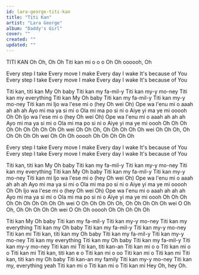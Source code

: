 ```yaml
---
id: lara-george-titi-kan
title: "Titi Kan"
artist: "Lara George"
album: "Daddy's Girl"
cover: ""
created: ""
updated: ""
---
```


TITI KAN
Oh Oh, Oh Oh
Titi kan mi o o o
Oh Oh oooooh, Oh

Every step I take
Every move I make
Every day I wake
It's because of You
Every step I take
Every move I make
Every day I wake
It's because of You

Titi kan, titi kan
My Oh baby
Titi kan my fa-mil-y
Titi kan my-y mo-ney
Titi kan my everything
Titi kan
My Oh baby
Titi kan my fa-mil-y
Titi kan my-y mo-ney
Titi kan mi
Ijo wa l'ese mi o (hey Oh wei Oh)
Ope wa l'enu mi o aaah ah ah ah
Ayo mi ma ya si mi o
Ola mi ma po si ni o
Aiye yi ma ye mi ooooh Oh Oh
Ijo wa l'ese mi o (hey Oh wei Oh)
Ope wa l'enu mi o aaah ah ah ah
Ayo mi ma ya si mi o
Ola mi ma po si ni o
Aiye yi ma ye mi oooh Oh Oh Oh Oh Oh
Oh Oh Oh Oh Oh wei Oh
Oh Oh, Oh Oh Oh Oh Oh wei Oh
Oh Oh, Oh Oh Oh Oh Oh wei Oh
Oh Oh ooooh
Oh Oh Oh Oh Oh

Every step I take
Every move I make
Every day I wake
It's because of You
Every step I take
Every move I make
Every day I wake
It's because of You

Titi kan, titi kan
My Oh baby
Titi kan my fa-mil-y
Titi kan my-y mo-ney
Titi kan my everything
Titi kan
My Oh baby
Titi kan my fa-mil-y
Titi kan my-y mo-ney
Titi kan mi
Ijo wa l'ese mi o (hey Oh wei Oh)
Ope wa l'enu mi o aaah ah ah ah
Ayo mi ma ya si mi o
Ola mi ma po si ni o
Aiye yi ma ye mi ooooh Oh Oh
Ijo wa l'ese mi o (hey Oh wei Oh)
Ope wa l'enu mi o aaah ah ah ah
Ayo mi ma ya si mi o
Ola mi ma po si ni o
Aiye yi ma ye mi oooh Oh Oh Oh Oh Oh
Oh Oh Oh Oh Oh wei O
Oh Oh Oh Oh Oh, Oh Oh Oh Oh Oh wei O
Oh Oh, Oh Oh Oh Oh Oh wei O
Oh Oh ooooh
Oh Oh Oh Oh Oh

Titi kan
My Oh baby
Titi kan my fa-mil-y
Titi kan my-y mo-ney
Titi kan my everything
Titi kan my
Oh baby
Titi kan my fa-mil-y
Titi kan my-y mo-ney
Titi kan mi
Titi kan, titi kan my
Oh baby
Titi kan my fa-mil-y
Titi kan my-y mo-ney
Titi kan my everything
Titi kan my
Oh baby
Titi kan my fa-mil-y
Titi kan my-y mo-ney
Titi kan mi
Titi kan, titi kan-an
Titi kan mi o o
Titi kan mi o o
Titi kan mi
Titi kan, titi kan e o
Titi kan mi o oo
Titi kan mi o
Titi kan mi
Titi kan, titi kan my Oh baby
Titi kan-an my family
Titi kan my-y mo-ney
Titi kan my, everything yeah
Titi kan mi o
Titi kan mi o
Titi kan mi
Hey Oh, hey Oh.